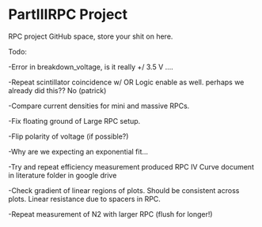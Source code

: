 # PartIIIRPC Project
RPC project GitHub space, store your shit on here.

Todo:

-Error in breakdown_voltage, is it really +/ 3.5 V ….

-Repeat scintillator coincidence w/ OR Logic enable as well. perhaps we already did this?? No (patrick)

-Compare current densities for mini and massive RPCs.

-Fix floating ground of Large RPC setup.

-Flip polarity of voltage (if possible?)

-Why are we expecting an exponential fit...

-Try and repeat efficiency measurement produced RPC IV Curve document in literature folder in google drive

-Check gradient of linear regions of plots. Should be consistent across plots. Linear resistance due to spacers in RPC.

-Repeat measurement of N2 with larger RPC (flush for longer!)

